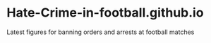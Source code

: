 # Hate-Crime-in-football.github.io
Latest figures for banning orders and arrests at football matches

